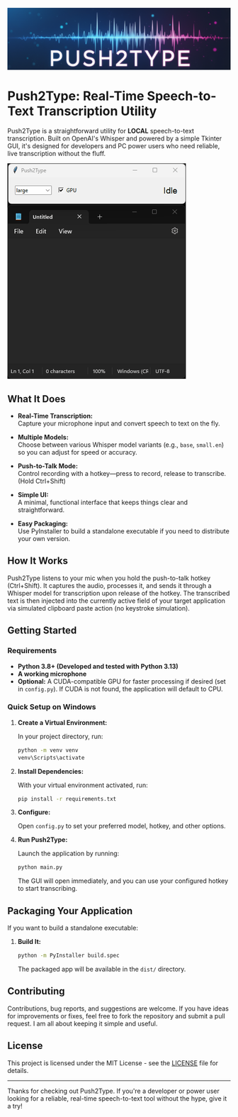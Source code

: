 ![Push2Type Logo](media/Push2Type.png)

# Push2Type: Real-Time Speech-to-Text Transcription Utility

Push2Type is a straightforward utility for **LOCAL** speech-to-text transcription. Built on OpenAI's Whisper and powered by a simple Tkinter GUI, it's designed for developers and PC power users who need reliable, live transcription without the fluff.

![Push2Type Demo](media/demo.gif)

## What It Does

- **Real-Time Transcription:**  
  Capture your microphone input and convert speech to text on the fly.
  
- **Multiple Models:**  
  Choose between various Whisper model variants (e.g., `base`, `small.en`) so you can adjust for speed or accuracy.
  
- **Push-to-Talk Mode:**  
  Control recording with a hotkey—press to record, release to transcribe. (Hold Ctrl+Shift)
  
- **Simple UI:**  
  A minimal, functional interface that keeps things clear and straightforward.
  
- **Easy Packaging:**  
  Use PyInstaller to build a standalone executable if you need to distribute your own version.

## How It Works

Push2Type listens to your mic when you hold the push-to-talk hotkey (Ctrl+Shift). It captures the audio, processes it, and sends it through a Whisper model for transcription upon release of the hotkey. The transcribed text is then injected into the currently active field of your target application via simulated clipboard paste action (no keystroke simulation).

## Getting Started

### Requirements
- **Python 3.8+ (Developed and tested with Python 3.13)**
- **A working microphone**
- **Optional:** A CUDA-compatible GPU for faster processing if desired (set in `config.py`). If CUDA is not found, the application will default to CPU.

### Quick Setup on Windows

1. **Create a Virtual Environment:**

   In your project directory, run:
   ```bash
   python -m venv venv
   venv\Scripts\activate
   ```

2. **Install Dependencies:**

   With your virtual environment activated, run:
   ```bash
   pip install -r requirements.txt
   ```

3. **Configure:**

   Open `config.py` to set your preferred model, hotkey, and other options.

4. **Run Push2Type:**

   Launch the application by running:
   ```bash
   python main.py
   ```
   The GUI will open immediately, and you can use your configured hotkey to start transcribing.

## Packaging Your Application

If you want to build a standalone executable:

1. **Build It:**
   ```bash
   python -m PyInstaller build.spec
   ```
   The packaged app will be available in the `dist/` directory.

## Contributing

Contributions, bug reports, and suggestions are welcome. If you have ideas for improvements or fixes, feel free to fork the repository and submit a pull request. I am all about keeping it simple and useful.

## License

This project is licensed under the MIT License - see the [LICENSE](LICENSE) file for details.

---

Thanks for checking out Push2Type. If you're a developer or power user looking for a reliable, real-time speech-to-text tool without the hype, give it a try! 
